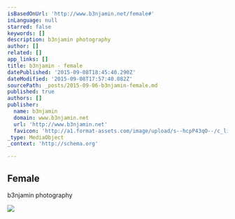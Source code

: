 ```yaml
---
isBasedOnUrl: 'http://www.b3njamin.net/female#'
inLanguage: null
starred: false
keywords: []
description: b3njamin photography
author: []
related: []
app_links: []
title: b3njamin - female
datePublished: '2015-09-08T18:45:40.290Z'
dateModified: '2015-09-08T17:57:40.082Z'
sourcePath: _posts/2015-09-06-b3njamin-female.md
published: true
authors: []
publisher:
  name: b3njamin
  domain: www.b3njamin.net
  url: 'http://www.b3njamin.net'
  favicon: 'http://a1.format-assets.com/image/upload/s--hcpP43qO--/c_limit,g_center,h_16,w_16/a_auto,fl_keep_iptc.progressive,q_95/325191-15053501-b3njamin_card.ico'
_type: MediaObject
_context: 'http://schema.org'

---
```

<article style=""><h1>Female</h1><p>b3njamin photography</p><img src="http://a5.format-assets.com/image/private/s--Mr3qEmgx--/c_limit,g_center,h_65535,w_1600/a_auto,fl_keep_iptc.progressive,q_95/maternity_lifestyle-79-2_uyl73e.jpg" /></article>